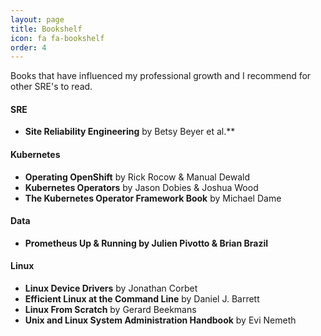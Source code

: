 ```yaml
---
layout: page
title: Bookshelf
icon: fa fa-bookshelf
order: 4
---
```


Books that have influenced my professional growth and I recommend for other SRE's to read.

#### SRE
* **Site Reliability Engineering** by Betsy Beyer et al.**

#### Kubernetes
* **Operating OpenShift** by Rick Rocow & Manual Dewald
* **Kubernetes Operators** by Jason Dobies & Joshua Wood
* **The Kubernetes Operator Framework Book** by Michael Dame

#### Data
* **Prometheus Up & Running by Julien Pivotto & Brian Brazil**

#### Linux
* **Linux Device Drivers** by Jonathan Corbet
* **Efficient Linux at the Command Line** by Daniel J. Barrett
* **Linux From Scratch** by Gerard Beekmans
* **Unix and Linux System Administration Handbook** by Evi Nemeth
